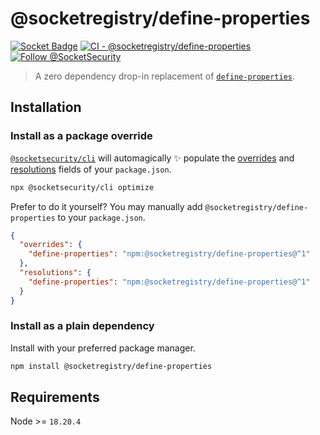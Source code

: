 # @socketregistry/define-properties

[![Socket Badge](https://socket.dev/api/badge/npm/package/@socketregistry/define-properties)](https://socket.dev/npm/package/@socketregistry/define-properties)
[![CI - @socketregistry/define-properties](https://github.com/SocketDev/socket-registry-js/actions/workflows/test.yml/badge.svg)](https://github.com/SocketDev/socket-registry-js/actions/workflows/test.yml)
[![Follow @SocketSecurity](https://img.shields.io/twitter/follow/SocketSecurity?style=social)](https://twitter.com/SocketSecurity)

> A zero dependency drop-in replacement of
> [`define-properties`](https://www.npmjs.com/package/define-properties).

## Installation

### Install as a package override

[`@socketsecurity/cli`](https://www.npmjs.com/package/@socketsecurity/cli) will
automagically :sparkles: populate the
[overrides](https://docs.npmjs.com/cli/v9/configuring-npm/package-json#overrides)
and [resolutions](https://yarnpkg.com/configuration/manifest#resolutions) fields
of your `package.json`.

```sh
npx @socketsecurity/cli optimize
```

Prefer to do it yourself? You may manually add
`@socketregistry/define-properties` to your `package.json`.

```json
{
  "overrides": {
    "define-properties": "npm:@socketregistry/define-properties@^1"
  },
  "resolutions": {
    "define-properties": "npm:@socketregistry/define-properties@^1"
  }
}
```

### Install as a plain dependency

Install with your preferred package manager.

```sh
npm install @socketregistry/define-properties
```

## Requirements

Node >= `18.20.4`
